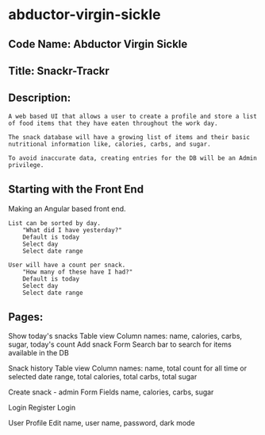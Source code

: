 # abductor-virgin-sickle

Code Name: Abductor Virgin Sickle
---------------------------------
Title: Snackr-Trackr
--------------------

Description:
------------

    A web based UI that allows a user to create a profile and store a list of food items that they have eaten throughout the work day.

    The snack database will have a growing list of items and their basic nutritional information like, calories, carbs, and sugar.

    To avoid inaccurate data, creating entries for the DB will be an Admin privilege.

Starting with the Front End
---------------------------

Making an Angular based front end.
    
    List can be sorted by day.
        "What did I have yesterday?"
        Default is today
        Select day
        Select date range
    
    User will have a count per snack.
        "How many of these have I had?"
        Default is today
        Select day
        Select date range
    
Pages:
------

<!-- 1 -->
Show today's snacks
    Table view
        Column names: name, calories, carbs, sugar, today's count
Add snack
    Form
        Search bar to search for items available in the DB

Snack history
    Table view
        Column names: name, total count for all time or selected date range, total calories, total carbs, total sugar


<!-- 2 -->
Create snack - admin
    Form
        Fields
            name, calories, carbs, sugar
<!-- 3 -->
Login
    Register
    Login

<!-- 4 -->
User Profile
    Edit name, user name, password, dark mode
